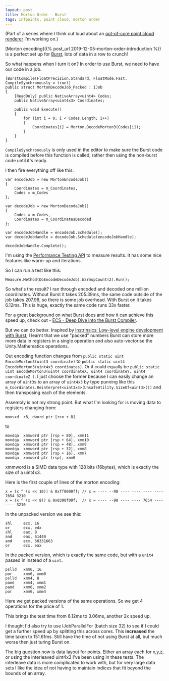 ```yaml
---
layout: post
title: Morton Order - Burst
tags: infpoints, point cloud, morton order
---
```

(Part of a series where I think out loud about an [out-of-core point cloud renderer](https://github.com/johnsietsma/InfPoints) I'm working on.)

[Morton encoding]({% post_url 2019-12-05-morton-order-introduction %}) is a perfect set up for [Burst](https://docs.unity3d.com/Packages/com.unity.burst@latest/index.html), lots of data in a row to crunch!

So what happens when I turn it on? In order to use Burst, we need to have our code in a job.

```
[BurstCompile(FloatPrecision.Standard, FloatMode.Fast, CompileSynchronously = true)]
public struct MortonDecodeJob_Packed : IJob
{
    [ReadOnly] public NativeArray<uint4> Codes;
    public NativeArray<uint4x3> Coordinates;

    public void Execute()
    {
        for (int i = 0; i < Codes.Length; i++)
        {
            Coordinates[i] = Morton.DecodeMorton3(Codes[i]);
        }
    }
}
```

`CompileSynchronously` is only used in the editor to make sure the Burst code is compiled before this function is called, rather then using the non-burst code until it's ready.

I then fire everything off like this:
```
var encodeJob = new MortonEncodeJob()
{
    Coordinates = m_Coordinates,
    Codes = m_Codes
};

var decodeJob = new MortonDecodeJob()
{
    Codes = m_Codes,
    Coordinates = m_CoordinatesDecoded
};

var encodeJobHandle = encodeJob.Schedule();
var decodeJobHandle = decodeJob.Schedule(encodeJobHandle);

decodeJobHandle.Complete();
```
I'm using the [Performance Testing API](https://docs.unity3d.com/Packages/com.unity.test-framework.performance@2.0/manual/index.html) to measure results. It has some nice features like warm-up and iterations.

So I can run a test like this:
```
Measure.Method(DoEncodeDecodeJob).WarmupCount(2).Run();
```

So what's the result? I ran through encoded and decoded one million coordinates. Without Burst it takes 205.39ms, the same code outside of the job takes 207.98, so there is some job overhead. With Burst on it takes 6.12ms. This is huge, exactly the same code runs 33x faster.

For a great background on what Burst does and how it can achieve this speed up, check out - [ECS - Deep Dive into the Burst Compiler](https://www.youtube.com/watch?v=QkM6zEGFhDY).

But we can do better. Inspired by [Instrinsics: Low-level engine development with Burst](https://www.youtube.com/watch?v=BpwvXkoFcp8), I learnt that we use "packed" numbers Burst can store more more data in registers in a single operation and also auto-vectorise the Unity.Mathematics operations.

Out encoding function changes from `public static uint EncodeMorton3(uint3 coordinate)` to `public static uint4 EncodeMorton3(uint4x3 coordinates)`. Or it could equally be `public static uint EncodeMorton3(uint4 coordinateX, uint4 coordinateY, uint4 coordinateZ )`. I just choose the former because I can easily change an array of `uint3`s to an array of `uint4x3` by type punning like this `m_Coordinates.Reinterpret<uint3x4>(UnsafeUtility.SizeOf<uint3>())` and then transposing each of the elements.

Assembly is not my strong point. But what I'm looking for is moving data to registers changing from:

```movsxd  r8, dword ptr [rcx + 8]```

to

```
movdqa  xmmword ptr [rsp + 80], xmm11
movdqa  xmmword ptr [rsp + 64], xmm10
movdqa  xmmword ptr [rsp + 48], xmm9
movdqa  xmmword ptr [rsp + 32], xmm8
movdqa  xmmword ptr [rsp + 16], xmm7
movdqa  xmmword ptr [rsp], xmm6
```
xmmword is a SIMD data type with 128 bits (16bytes), which is exactly the size of a uint4x3.

Here is the first couple of lines of the morton encoding:
```
x = (x ^ (x << 16)) & 0xff0000ff; // x = ---- --98 ---- ---- ---- ---- 7654 3210
x = (x ^ (x << 8)) & 0x0300f00f;  // x = ---- --98 ---- ---- 7654 ---- ---- 3210
```

In the unpacked version we see this:
```
shl     ecx, 16
or      ecx, edx
shl     eax, 8
and     eax, 61440
and     ecx, 50331663
or      ecx, eax
```

In the packed version, which is exactly the same code, but with a `unit4` passed in instead of a `uint`.
```
pslld   xmm6, 16
por     xmm6, xmm0
pslld   xmm4, 8
pand    xmm4, xmm1
pand    xmm6, xmm2
por     xmm6, xmm4
```

Here we get packed versions of the same operations. So we get 4 operations for the price of 1.

This brings the test time from 6.12ms to 3.06ms, another 2x speed up.

I thought I'd also try to use IJobParallelFor (batch size 32) to see if I could get a further speed up by splitting this across cores. This **increased** the time taken to 151.61ms. Still have the time of not using Burst at all, but much worse then just turing Burst on.

The big question now is data layout for points. Either an array each for x,y,z, or using the interleaved uint4x3 I've been using in these tests. The interleave data is more complicated to work with, but for very large data sets I like the idea of not having to maintain indices that fit beyond the bounds of an array.
